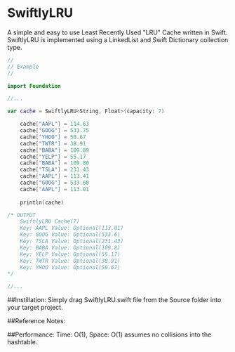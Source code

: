 SwiftlyLRU
==========

A simple and easy to use Least Recently Used "LRU" Cache written in Swift. SwiftlyLRU is implemented using a LinkedList and Swift Dictionary collection type.

```swift
//
// Example
//

import Foundation

//...

var cache = SwiftlyLRU<String, Float>(capacity: 7)

    cache["AAPL"] = 114.63
    cache["GOOG"] = 533.75
    cache["YHOO"] = 50.67
    cache["TWTR"] = 38.91
    cache["BABA"] = 109.89
    cache["YELP"] = 55.17
    cache["BABA"] = 109.80
    cache["TSLA"] = 231.43
    cache["AAPL"] = 113.41
    cache["GOOG"] = 533.60
    cache["AAPL"] = 113.01
    
    println(cache)

/* OUTPUT
    SwiftlyLRU Cache(7) 
    Key: AAPL Value: Optional(113.01) 
    Key: GOOG Value: Optional(533.6) 
    Key: TSLA Value: Optional(231.43) 
    Key: BABA Value: Optional(109.8) 
    Key: YELP Value: Optional(55.17) 
    Key: TWTR Value: Optional(38.91) 
    Key: YHOO Value: Optional(50.67) 
*/

//...
```
##Instillation:
Simply drag SwiftlyLRU.swift file from the Source folder into your target project.

##Reference Notes:

##Performance:
Time: O(1), Space: O(1) assumes no collisions into the hashtable.

